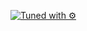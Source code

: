  [![Tuned with ⚙️](https://a.b-b.top/badge.svg?repo=dotfiles&label=Tuned%20with%20⚙️&background_color=009688&background_color2=26a69a&utm_source=github&utm_medium=readme&utm_campaign=badge)](https://a.b-b.top) 
